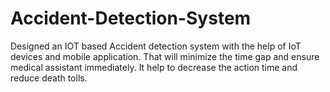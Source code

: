 # Accident-Detection-System
Designed an IOT based Accident detection system with the help of IoT devices and mobile application. That will minimize the time gap and ensure medical assistant immediately. It help to decrease the action time and reduce death tolls.
